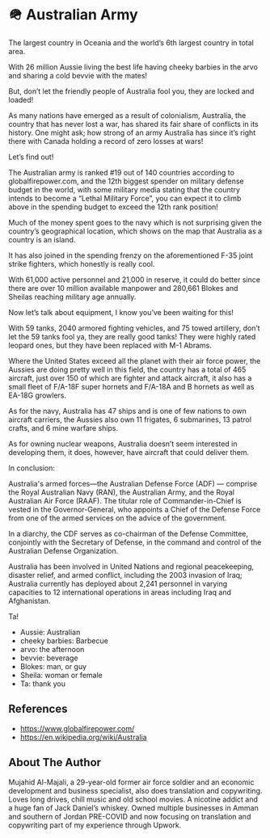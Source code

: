 # 🪖 Australian Army

The largest country in Oceania and the world’s 6th largest country in total area.

With 26 million Aussie living the best life having cheeky barbies in the arvo and sharing a cold bevvie with the mates!

But, don’t let the friendly people of Australia fool you, they are locked and loaded!

As many nations have emerged as a result of colonialism, Australia, the country that has never lost a war, has shared its fair share of conflicts in its history. One might ask; how strong of an army Australia has since it’s right there with Canada holding a record of zero losses at wars!

Let’s find out!

The Australian army is ranked #19 out of 140 countries according to globalfirepower.com, and the 12th biggest spender on military defense budget in the world, with some military media stating that the country intends to become a “Lethal Military Force”, you can expect it to climb above in the spending budget to exceed the 12th rank position!

Much of the money spent goes to the navy which is not surprising given the country’s geographical location, which shows on the map that Australia as a country is an island.

It has also joined in the spending frenzy on the aforementioned F-35 joint strike fighters, which honestly is really cool.

With 61,000 active personnel and 21,000 in reserve, it could do better since there are over 10 million available manpower and 280,661 Blokes and Sheilas reaching military age annually.

Now let’s talk about equipment, I know you’ve been waiting for this!

With 59 tanks, 2040 armored fighting vehicles, and 75 towed artillery, don’t let the 59 tanks fool ya, they are really good tanks! They were highly rated leopard ones, but they have been replaced with M-1 Abrams.

Where the United States exceed all the planet with their air force power, the Aussies are doing pretty well in this field, the country has a total of 465 aircraft, just over 150 of which are fighter and attack aircraft, it also has a small fleet of F/A-18F super hornets and F/A-18A and B hornets as well as EA-18G growlers.

As for the navy, Australia has 47 ships and is one of few nations to own aircraft carriers, the Aussies also own 11 frigates, 6 submarines, 13 patrol crafts, and 6 mine warfare ships.

As for owning nuclear weapons, Australia doesn’t seem interested in developing them, it does, however, have aircraft that could deliver them.

In conclusion:

Australia's armed forces—the Australian Defense Force (ADF) — comprise the Royal Australian Navy (RAN), the Australian Army, and the Royal Australian Air Force (RAAF). The titular role of Commander-in-Chief is vested in the Governor-General, who appoints a Chief of the Defense Force from one of the armed services on the advice of the government.

In a diarchy, the CDF serves as co-chairman of the Defense Committee, conjointly with the Secretary of Defense, in the command and control of the Australian Defense Organization.

Australia has been involved in United Nations and regional peacekeeping, disaster relief, and armed conflict, including the 2003 invasion of Iraq; Australia currently has deployed about 2,241 personnel in varying capacities to 12 international operations in areas including Iraq and Afghanistan.

Ta!

- Aussie: Australian
- cheeky barbies: Barbecue
- arvo: the afternoon
- bevvie: beverage
- Blokes: man, or guy
- Sheila: woman or female
- Ta: thank you

## References

- <https://www.globalfirepower.com/>
- <https://en.wikipedia.org/wiki/Australia>

## About The Author

Mujahid Al-Majali, a 29-year-old former air force soldier and an economic development and business specialist, also does translation and copywriting. Loves long drives, chill music and old school movies. A nicotine addict and a huge fan of Jack Daniel’s whiskey. Owned multiple businesses in Amman and southern of Jordan PRE-COVID and now focusing on translation and copywriting part of my experience through Upwork.
